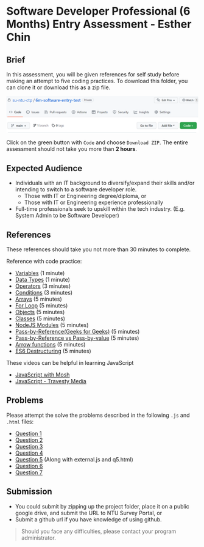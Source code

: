 # Software Developer Professional (6 Months) Entry Assessment - Esther Chin

## Brief

In this assessment, you will be given references for self study before making an attempt to five coding practices. To download this folder, you can clone it or download this as a zip file. 

![Screenshot](/assets/screenshot-code.png)

Click on the green button with `Code` and choose `Download ZIP`. The entire assessment should not take you more than **2 hours**.

## Expected Audience

- Individuals with an IT background to diversify/expand their skills and/or intending to switch to a software developer role.
    - Those with IT or Engineering degree/diploma, or
    - Those with IT or Engineering experience professionally
- Full-time professionals seek to upskill within the tech industry. (E.g. System Admin to be Software Developer)	


## References

These references should take you not more than 30 minutes to complete.

Reference with code practice:

- [Variables](https://www.w3schools.com/js/js_variables.asp) (1 minute)
- [Data Types](https://www.w3schools.com/js/js_datatypes.asp) (1 minute)
- [Operators](https://www.w3schools.com/js/js_operators.asp) (3 minutes)
- [Conditions](https://www.w3schools.com/js/js_if_else.asp) (3 minutes)
- [Arrays](https://www.w3schools.com/js/js_arrays.asp) (5 minutes)
- [For Loop](https://www.w3schools.com/js/js_loop_for.asp) (5 minutes)
- [Objects](https://www.w3schools.com/js/js_objects.asp) (5 minutes)
- [Classes](https://www.w3schools.com/js/js_classes.asp) (5 minutes)
- [NodeJS Modules](https://www.w3schools.com/nodejs/nodejs_modules.asp) (5 minutes)
- [Pass-by-Reference(Geeks for Geeks)](https://www.geeksforgeeks.org/pass-by-value-and-pass-by-reference-in-javascript/) (5 minutes)
- [Pass-by-Reference vs Pass-by-value](https://medium.com/front-end-weekly/understanding-pass-by-value-and-pass-by-reference-in-javascript-8e2a0806b175) (5 minutes)
- [Arrow functions](https://www.w3schools.com/react/react_es6_arrow.asp) (5 minutes)
- [ES6 Destructuring](https://www.w3schools.com/react/react_es6_destructuring.asp) (5 minutes)

These videos can be helpful in learning JavaScript

- [JavaScript with Mosh](https://youtu.be/W6NZfCO5SIk)
- [JavaScript - Travesty Media](https://www.youtube.com/watch?v=hdI2bqOjy3c)


## Problems

Please attempt the solve the problems described in the following `.js` and `.html` files:

- [Question 1](./src/q1.js)
- [Question 2](./src/q2.js)
- [Question 3](./src/q3.js)
- [Question 4](./src/q4.js)
- [Question 5](./src/q5.js) (Along with external.js and q5.html)
- [Question 6](./src/q6.html)
- [Question 7](./src/q7.js)

## Submission

- You could submit by zipping up the project folder, place it on a public google drive, and submit the URL to NTU Survey Portal, or
- Submit a github url if you have knowledge of using github.

> Should you face any difficulties, please contact your program administrator.
